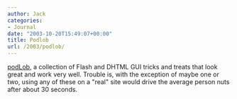 ```yaml
---
author: Jack
categories:
- Journal
date: "2003-10-20T15:49:07+00:00"
title: Podlob
url: /2003/podlob/
---
```


[podLob][1], a collection of Flash and DHTML GUI tricks and treats that look great and work very well. Trouble is, with the exception of maybe one or two, using any of these on a "real" site would drive the average person nuts after about 30 seconds.

 [1]: http://www.podlob.com/ "podLob"